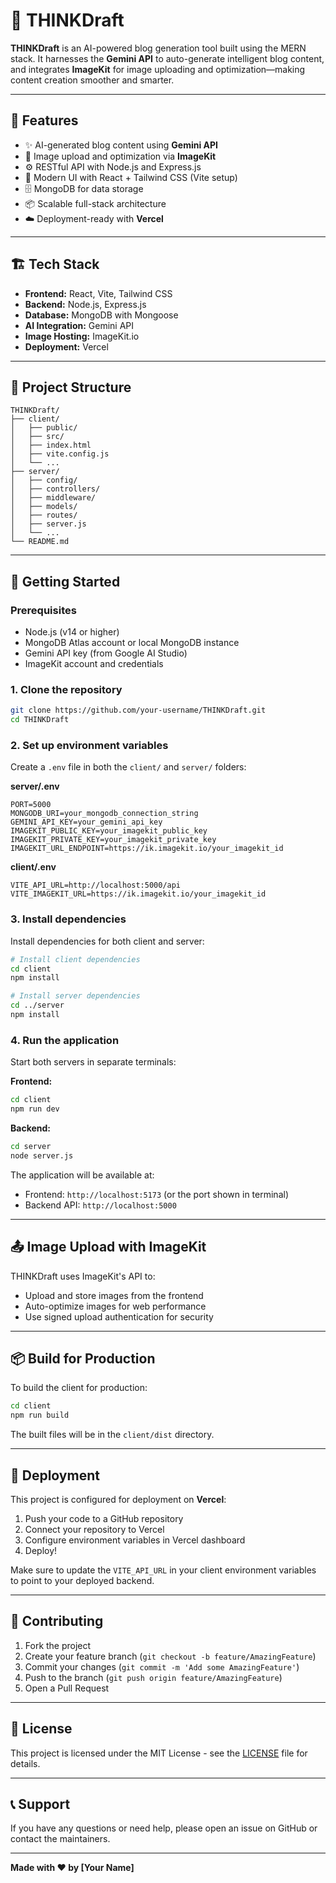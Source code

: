 # 🧠 THINKDraft

**THINKDraft** is an AI-powered blog generation tool built using the MERN stack. It harnesses the **Gemini API** to auto-generate intelligent blog content, and integrates **ImageKit** for image uploading and optimization—making content creation smoother and smarter.

---

## 📌 Features

- ✨ AI-generated blog content using **Gemini API**
- 📸 Image upload and optimization via **ImageKit**
- ⚙️ RESTful API with Node.js and Express.js
- 🎨 Modern UI with React + Tailwind CSS (Vite setup)
- 🗄️ MongoDB for data storage
- 📦 Scalable full-stack architecture
- ☁️ Deployment-ready with **Vercel**

---

## 🏗️ Tech Stack

- **Frontend:** React, Vite, Tailwind CSS
- **Backend:** Node.js, Express.js
- **Database:** MongoDB with Mongoose
- **AI Integration:** Gemini API
- **Image Hosting:** ImageKit.io
- **Deployment:** Vercel

---

## 📁 Project Structure

```
THINKDraft/
├── client/
│   ├── public/
│   ├── src/
│   ├── index.html
│   ├── vite.config.js
│   └── ...
├── server/
│   ├── config/
│   ├── controllers/
│   ├── middleware/
│   ├── models/
│   ├── routes/
│   ├── server.js
│   └── ...
└── README.md
```

---

## 🚀 Getting Started

### Prerequisites

- Node.js (v14 or higher)
- MongoDB Atlas account or local MongoDB instance
- Gemini API key (from Google AI Studio)
- ImageKit account and credentials

### 1. Clone the repository

```bash
git clone https://github.com/your-username/THINKDraft.git
cd THINKDraft
```

### 2. Set up environment variables

Create a `.env` file in both the `client/` and `server/` folders:

**server/.env**
```env
PORT=5000
MONGODB_URI=your_mongodb_connection_string
GEMINI_API_KEY=your_gemini_api_key
IMAGEKIT_PUBLIC_KEY=your_imagekit_public_key
IMAGEKIT_PRIVATE_KEY=your_imagekit_private_key
IMAGEKIT_URL_ENDPOINT=https://ik.imagekit.io/your_imagekit_id
```

**client/.env**
```env
VITE_API_URL=http://localhost:5000/api
VITE_IMAGEKIT_URL=https://ik.imagekit.io/your_imagekit_id
```

### 3. Install dependencies

Install dependencies for both client and server:

```bash
# Install client dependencies
cd client
npm install

# Install server dependencies
cd ../server
npm install
```

### 4. Run the application

Start both servers in separate terminals:

**Frontend:**
```bash
cd client
npm run dev
```

**Backend:**
```bash
cd server
node server.js
```

The application will be available at:
- Frontend: `http://localhost:5173` (or the port shown in terminal)
- Backend API: `http://localhost:5000`

---

## 📤 Image Upload with ImageKit

THINKDraft uses ImageKit's API to:

- Upload and store images from the frontend
- Auto-optimize images for web performance
- Use signed upload authentication for security

---

## 📦 Build for Production

To build the client for production:

```bash
cd client
npm run build
```

The built files will be in the `client/dist` directory.

---

## 🚀 Deployment

This project is configured for deployment on **Vercel**:

1. Push your code to a GitHub repository
2. Connect your repository to Vercel
3. Configure environment variables in Vercel dashboard
4. Deploy!

Make sure to update the `VITE_API_URL` in your client environment variables to point to your deployed backend.

---

## 🤝 Contributing

1. Fork the project
2. Create your feature branch (`git checkout -b feature/AmazingFeature`)
3. Commit your changes (`git commit -m 'Add some AmazingFeature'`)
4. Push to the branch (`git push origin feature/AmazingFeature`)
5. Open a Pull Request

---

## 📄 License

This project is licensed under the MIT License - see the [LICENSE](LICENSE) file for details.

---

## 📞 Support

If you have any questions or need help, please open an issue on GitHub or contact the maintainers.

---

**Made with ❤️ by [Your Name]**
